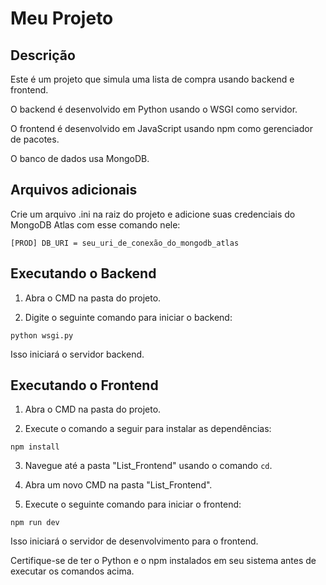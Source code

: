 # Meu Projeto

## Descrição

Este é um projeto que simula uma lista de compra usando backend e frontend.

O backend é desenvolvido em Python usando o WSGI como servidor.

O frontend é desenvolvido em JavaScript usando npm como gerenciador de pacotes.

O banco de dados usa MongoDB.
## Arquivos adicionais

Crie um arquivo .ini na raiz do projeto e adicione suas credenciais do MongoDB Atlas com esse comando nele:

`[PROD]
DB_URI = seu_uri_de_conexão_do_mongodb_atlas`

## Executando o Backend

1. Abra o CMD na pasta do projeto.

2. Digite o seguinte comando para iniciar o backend: 

`python wsgi.py`

Isso iniciará o servidor backend.

## Executando o Frontend

1. Abra o CMD na pasta do projeto.

2. Execute o comando a seguir para instalar as dependências: 

`npm install`

3. Navegue até a pasta "List_Frontend" usando o comando `cd`.

4. Abra um novo CMD na pasta "List_Frontend".

5. Execute o seguinte comando para iniciar o frontend:

`npm run dev`

Isso iniciará o servidor de desenvolvimento para o frontend.

Certifique-se de ter o Python e o npm instalados em seu sistema antes de executar os comandos acima.
